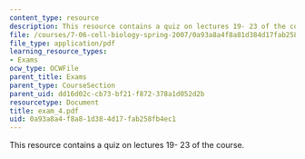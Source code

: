 ```yaml
---
content_type: resource
description: This resource contains a quiz on lectures 19- 23 of the course.
file: /courses/7-06-cell-biology-spring-2007/0a93a8a4f8a81d384d17fab258fb4ec1_exam_4.pdf
file_type: application/pdf
learning_resource_types:
- Exams
ocw_type: OCWFile
parent_title: Exams
parent_type: CourseSection
parent_uid: dd16d02c-cb73-bf21-f872-378a1d052d2b
resourcetype: Document
title: exam_4.pdf
uid: 0a93a8a4-f8a8-1d38-4d17-fab258fb4ec1
---
```

This resource contains a quiz on lectures 19- 23 of the course.

